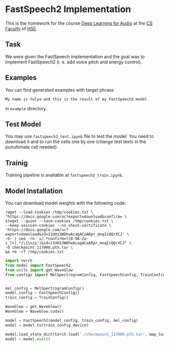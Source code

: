 # FastSpeech2 Implementation

This is the homework for the course [Deep Learning for Audio](https://github.com/markovka17/dla) at the [CS Faculty](https://cs.hse.ru/en/)
  of [HSE](https://www.hse.ru/en/).

## Task
We were given the FastSpeech implementation and the goal was to implement FastSpeech2 (i. e. add voice pitch and energy control).

## Examples
You can find generated examples with target phrase 

`My name is Yulya and this is the result of my FastSpeech2 model.`

in `example` directory.

## Test Model
You may use `fastspeech2_test.ipynb` file to test the model. You need to download it and to run the cells one by one 
(change test texts in the punultimate cell needed).

## Trainig
Training pipeline is avaliable at `fastspeech2_train.ipynb`.

## Model Installation
You can download model weights with the following code:

```shell
!wget --load-cookies /tmp/cookies.txt \
"https://docs.google.com/uc?export=download&confirm= \
$(wget --quiet --save-cookies /tmp/cookies.txt \
--keep-session-cookies --no-check-certificate \
'https://docs.google.com/uc?export=download&id=11UH13WOhwAcagACaARpr_mnqIiQQrXCJ' \
-O- | sed -rn 's/.*confirm=([0-9A-Za-z_]+).*/\1\n/p')&id=11UH13WOhwAcagACaARpr_mnqIiQQrXCJ" \
-O checkpoint_117000.pth.tar \
&& rm -rf /tmp/cookies.txt
```

```python
import torch
from model import FastSpeech2
from utils import get_WaveGlow
from configs import MelSpectrogramConfig, FastSpeechConfig, TrainConfig


mel_config = MelSpectrogramConfig()
model_config = FastSpeechConfig()
train_config = TrainConfig()

WaveGlow = get_WaveGlow()
WaveGlow = WaveGlow.cuda()

model = FastSpeech2(model_config, train_config, mel_config)
model = model.to(train_config.device)

model.load_state_dict(torch.load('./checkpoint_117000.pth.tar', map_location='cuda:0')['model'])
model = model.eval()
```

